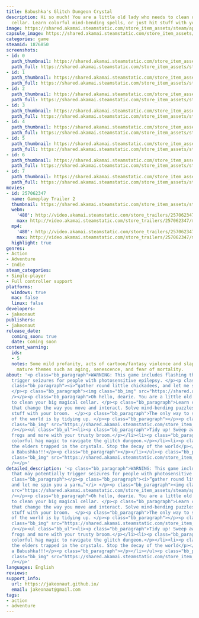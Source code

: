 ```yaml
---
title: Babushka's Glitch Dungeon Crystal
description: Hi so much! You are a little old lady who needs to clean up a big magical
  cellar. Learn colorful mind-bending spells, or just hit stuff with your broom.
image: https://shared.akamai.steamstatic.com/store_item_assets/steam/apps/1876850/header.jpg?t=1732035591
capsule_image: https://shared.akamai.steamstatic.com/store_item_assets/steam/apps/1876850/67024192bbf6c003c90d1acdcdcbd2a525d32516/capsule_231x87.jpg?t=1732035591
categories: game
steamid: 1876850
screenshots:
- id: 0
  path_thumbnail: https://shared.akamai.steamstatic.com/store_item_assets/steam/apps/1876850/ss_ce5b314b426ba52402942fb705b3eaf9588b5ffa.600x338.jpg?t=1732035591
  path_full: https://shared.akamai.steamstatic.com/store_item_assets/steam/apps/1876850/ss_ce5b314b426ba52402942fb705b3eaf9588b5ffa.1920x1080.jpg?t=1732035591
- id: 1
  path_thumbnail: https://shared.akamai.steamstatic.com/store_item_assets/steam/apps/1876850/ss_a49130460ff0ad9960816be6118ef5ce5f12ac0a.600x338.jpg?t=1732035591
  path_full: https://shared.akamai.steamstatic.com/store_item_assets/steam/apps/1876850/ss_a49130460ff0ad9960816be6118ef5ce5f12ac0a.1920x1080.jpg?t=1732035591
- id: 2
  path_thumbnail: https://shared.akamai.steamstatic.com/store_item_assets/steam/apps/1876850/ss_d2924197f1ccd5695a2f690dc4fddb8bf240ff78.600x338.jpg?t=1732035591
  path_full: https://shared.akamai.steamstatic.com/store_item_assets/steam/apps/1876850/ss_d2924197f1ccd5695a2f690dc4fddb8bf240ff78.1920x1080.jpg?t=1732035591
- id: 3
  path_thumbnail: https://shared.akamai.steamstatic.com/store_item_assets/steam/apps/1876850/ss_50a5f424643b626dcbcd0e5fa3a6619bef16e29c.600x338.jpg?t=1732035591
  path_full: https://shared.akamai.steamstatic.com/store_item_assets/steam/apps/1876850/ss_50a5f424643b626dcbcd0e5fa3a6619bef16e29c.1920x1080.jpg?t=1732035591
- id: 4
  path_thumbnail: https://shared.akamai.steamstatic.com/store_item_assets/steam/apps/1876850/ss_ec443e21d06bbd88768c1b35259030155f3d2790.600x338.jpg?t=1732035591
  path_full: https://shared.akamai.steamstatic.com/store_item_assets/steam/apps/1876850/ss_ec443e21d06bbd88768c1b35259030155f3d2790.1920x1080.jpg?t=1732035591
- id: 5
  path_thumbnail: https://shared.akamai.steamstatic.com/store_item_assets/steam/apps/1876850/ss_efda0a23fd43f343d5f284261467dcfc03d9d8b5.600x338.jpg?t=1732035591
  path_full: https://shared.akamai.steamstatic.com/store_item_assets/steam/apps/1876850/ss_efda0a23fd43f343d5f284261467dcfc03d9d8b5.1920x1080.jpg?t=1732035591
- id: 6
  path_thumbnail: https://shared.akamai.steamstatic.com/store_item_assets/steam/apps/1876850/ss_c409cfe853e35b526eac47032a3db157d175aa75.600x338.jpg?t=1732035591
  path_full: https://shared.akamai.steamstatic.com/store_item_assets/steam/apps/1876850/ss_c409cfe853e35b526eac47032a3db157d175aa75.1920x1080.jpg?t=1732035591
- id: 7
  path_thumbnail: https://shared.akamai.steamstatic.com/store_item_assets/steam/apps/1876850/ss_dad70db6598e30662970c263ab7acb7f7ad1c829.600x338.jpg?t=1732035591
  path_full: https://shared.akamai.steamstatic.com/store_item_assets/steam/apps/1876850/ss_dad70db6598e30662970c263ab7acb7f7ad1c829.1920x1080.jpg?t=1732035591
movies:
- id: 257062347
  name: Gameplay Trailer 2
  thumbnail: https://shared.akamai.steamstatic.com/store_item_assets/steam/apps/257062347/52b72815e649daba6d1069263b805e5f499a59ca/movie_600x337.jpg?t=1728256301
  webm:
    '480': http://video.akamai.steamstatic.com/store_trailers/257062347/movie480_vp9.webm?t=1728256301
    max: http://video.akamai.steamstatic.com/store_trailers/257062347/movie_max_vp9.webm?t=1728256301
  mp4:
    '480': http://video.akamai.steamstatic.com/store_trailers/257062347/movie480.mp4?t=1728256301
    max: http://video.akamai.steamstatic.com/store_trailers/257062347/movie_max.mp4?t=1728256301
  highlight: true
genres:
- Action
- Adventure
- Indie
steam_categories:
- Single-player
- Full controller support
platforms:
  windows: true
  mac: false
  linux: false
developers:
- jakeonaut
publishers:
- jakeonaut
release_date:
  coming_soon: true
  date: Coming soon
content_warning:
  ids:
  - 5
  notes: Some mild profanity, acts of cartoon/fantasy violence and slapstick. Some
    mature themes such as aging, senescence, and fear of mortality.
about: '<p class="bb_paragraph">WARNING: This game includes flashing that may potentially
  trigger seizures for people with photosensitive epilepsy. </p><p class="bb_paragraph"></p><p
  class="bb_paragraph"><i>“gather round little chickadees, and let me spin you a yarn…”</i>
  </p><p class="bb_paragraph"><img class="bb_img" src="https://shared.akamai.steamstatic.com/store_item_assets/steam/apps/1876850/extras/ezgif-1-f557de4bcd.gif?t=1732035591"
  /></p><p class="bb_paragraph">Oh hello, dearie. You are a little old lady who needs
  to clean your big magical cellar. </p><p class="bb_paragraph">Learn colorful spells
  that change the way you move and interact. Solve mind-bending puzzles, or just hit
  stuff with your broom.  </p><p class="bb_paragraph">The only way to stop the decay
  of the world is by tidying up. </p><p class="bb_paragraph"></p><p class="bb_paragraph"><img
  class="bb_img" src="https://shared.akamai.steamstatic.com/store_item_assets/steam/apps/1876850/extras/ezgif-1-40a410c32d.gif?t=1732035591"
  /></p><ul class="bb_ul"><li><p class="bb_paragraph">Tidy up! Sweep away dust, monsters,
  frogs and more with your trusty broom.</p></li><li><p class="bb_paragraph">Wield
  colorful hag magic to navigate the glitch dungeon.</p></li><li><p class="bb_paragraph">Free
  the elders trapped in the crystals. Stop the decay of the world</p></li><li><p class="bb_paragraph">Be
  a Babushka!!!</p><p class="bb_paragraph"></p></li></ul><p class="bb_paragraph"><img
  class="bb_img" src="https://shared.akamai.steamstatic.com/store_item_assets/steam/apps/1876850/extras/headerdesc.gif?t=1732035591"
  /></p>'
detailed_description: '<p class="bb_paragraph">WARNING: This game includes flashing
  that may potentially trigger seizures for people with photosensitive epilepsy. </p><p
  class="bb_paragraph"></p><p class="bb_paragraph"><i>“gather round little chickadees,
  and let me spin you a yarn…”</i> </p><p class="bb_paragraph"><img class="bb_img"
  src="https://shared.akamai.steamstatic.com/store_item_assets/steam/apps/1876850/extras/ezgif-1-f557de4bcd.gif?t=1732035591"
  /></p><p class="bb_paragraph">Oh hello, dearie. You are a little old lady who needs
  to clean your big magical cellar. </p><p class="bb_paragraph">Learn colorful spells
  that change the way you move and interact. Solve mind-bending puzzles, or just hit
  stuff with your broom.  </p><p class="bb_paragraph">The only way to stop the decay
  of the world is by tidying up. </p><p class="bb_paragraph"></p><p class="bb_paragraph"><img
  class="bb_img" src="https://shared.akamai.steamstatic.com/store_item_assets/steam/apps/1876850/extras/ezgif-1-40a410c32d.gif?t=1732035591"
  /></p><ul class="bb_ul"><li><p class="bb_paragraph">Tidy up! Sweep away dust, monsters,
  frogs and more with your trusty broom.</p></li><li><p class="bb_paragraph">Wield
  colorful hag magic to navigate the glitch dungeon.</p></li><li><p class="bb_paragraph">Free
  the elders trapped in the crystals. Stop the decay of the world</p></li><li><p class="bb_paragraph">Be
  a Babushka!!!</p><p class="bb_paragraph"></p></li></ul><p class="bb_paragraph"><img
  class="bb_img" src="https://shared.akamai.steamstatic.com/store_item_assets/steam/apps/1876850/extras/headerdesc.gif?t=1732035591"
  /></p>'
languages: English
reviews:
support_info:
  url: https://jakeonaut.github.io/
  email: jakeonaut@gmail.com
tags:
- action
- adventure
---
```


